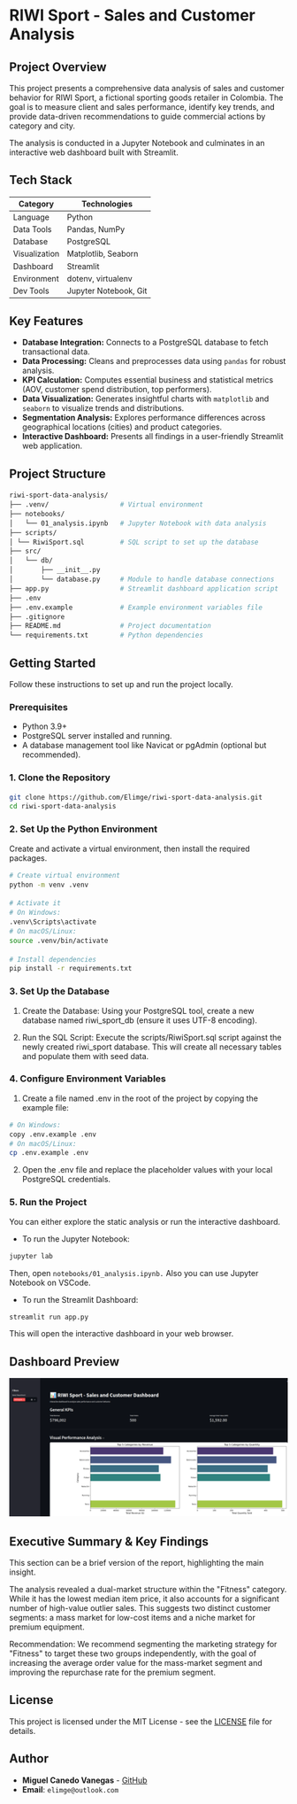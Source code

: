     
# RIWI Sport - Sales and Customer Analysis

## Project Overview

This project presents a comprehensive data analysis of sales and customer behavior for RIWI Sport, a fictional sporting goods retailer in Colombia. The goal is to measure client and sales performance, identify key trends, and provide data-driven recommendations to guide commercial actions by category and city.

The analysis is conducted in a Jupyter Notebook and culminates in an interactive web dashboard built with Streamlit.

## Tech Stack

| Category | Technologies |
|----------|--------------|
| Language | Python |
| Data Tools | Pandas, NumPy |
| Database | PostgreSQL |
| Visualization | Matplotlib, Seaborn |
| Dashboard | Streamlit |
| Environment | dotenv, virtualenv |
| Dev Tools | Jupyter Notebook, Git |

## Key Features

- **Database Integration:** Connects to a PostgreSQL database to fetch transactional data.
- **Data Processing:** Cleans and preprocesses data using `pandas` for robust analysis.
- **KPI Calculation:** Computes essential business and statistical metrics (AOV, customer spend distribution, top performers).
- **Data Visualization:** Generates insightful charts with `matplotlib` and `seaborn` to visualize trends and distributions.
- **Segmentation Analysis:** Explores performance differences across geographical locations (cities) and product categories.
- **Interactive Dashboard:** Presents all findings in a user-friendly Streamlit web application.

## Project Structure

```bash
riwi-sport-data-analysis/
├── .venv/                  # Virtual environment
├── notebooks/
│   └── 01_analysis.ipynb   # Jupyter Notebook with data analysis
├── scripts/                
│ └── RiwiSport.sql         # SQL script to set up the database
├── src/
│   └── db/
│       ├── __init__.py     
│       └── database.py     # Module to handle database connections
├── app.py                  # Streamlit dashboard application script
├── .env                    
├── .env.example            # Example environment variables file
├── .gitignore               
├── README.md               # Project documentation 
└── requirements.txt        # Python dependencies
```

## Getting Started

Follow these instructions to set up and run the project locally.

### Prerequisites

- Python 3.9+
- PostgreSQL server installed and running.
- A database management tool like Navicat or pgAdmin (optional but recommended).

### 1. Clone the Repository

```bash
git clone https://github.com/Elimge/riwi-sport-data-analysis.git
cd riwi-sport-data-analysis
```

### 2. Set Up the Python Environment

Create and activate a virtual environment, then install the required packages.

``` bash
# Create virtual environment
python -m venv .venv

# Activate it
# On Windows:
.venv\Scripts\activate
# On macOS/Linux:
source .venv/bin/activate

# Install dependencies
pip install -r requirements.txt
```

### 3. Set Up the Database

1.  Create the Database: Using your PostgreSQL tool, create a new database named riwi_sport_db (ensure it uses UTF-8 encoding).

2.  Run the SQL Script: Execute the scripts/RiwiSport.sql script against the newly created riwi_sport database. This will create all necessary tables and populate them with seed data.

### 4. Configure Environment Variables

1.  Create a file named .env in the root of the project by copying the example file:
``` bash    
# On Windows:
copy .env.example .env
# On macOS/Linux:
cp .env.example .env
``` 
  
2.  Open the .env file and replace the placeholder values with your local PostgreSQL credentials.

### 5. Run the Project

You can either explore the static analysis or run the interactive dashboard.

*   To run the Jupyter Notebook:

``` bash 
jupyter lab
``` 
  
Then, open `notebooks/01_analysis.ipynb.` Also you can use Jupyter Notebook on VSCode. 

* To run the Streamlit Dashboard:
``` bash 
streamlit run app.py
```      
This will open the interactive dashboard in your web browser.

## Dashboard Preview

![Dashboard Preview](./assets/Dashboard_Preview.png)

## Executive Summary & Key Findings

This section can be a brief version of the report, highlighting the main insight.

The analysis revealed a dual-market structure within the "Fitness" category. While it has the lowest median item price, it also accounts for a significant number of high-value outlier sales. This suggests two distinct customer segments: a mass market for low-cost items and a niche market for premium equipment.

Recommendation: We recommend segmenting the marketing strategy for "Fitness" to target these two groups independently, with the goal of increasing the average order value for the mass-market segment and improving the repurchase rate for the premium segment.

## License

This project is licensed under the MIT License - see the [LICENSE](LICENSE) file for details.

## Author   

* **Miguel Canedo Vanegas** - [GitHub](https:github.com/Elimge)
* **Email**: `elimge@outlook.com`